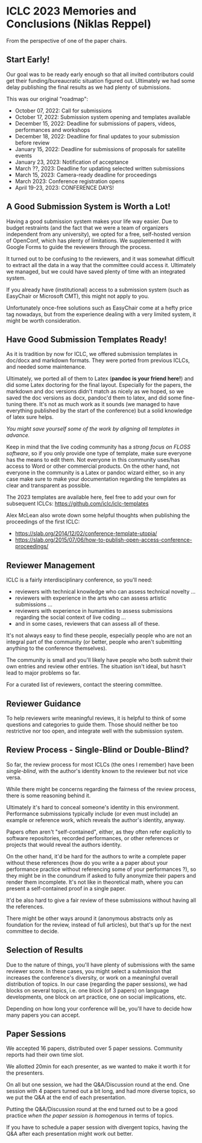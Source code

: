 # ICLC 2023 Memories and Conclusions (Niklas Reppel)

From the perspective of one of the paper chairs.

## Start Early!

Our goal was to be ready early enough so that all invited contributors could get their
funding/bureaucratic situation figured out. Ultimately we had some delay publishing the 
final results as we had plenty of submissions.

This was our original "roadmap":

* October 07, 2022: Call for submissions
* October 17, 2022: Submission system opening and templates available
* December 15, 2022: Deadline for submissions of papers, videos, performances and workshops
* December 18, 2022: Deadline for final updates to your submission before review 
* January 15, 2022: Deadline for submissions of proposals for satellite events
* January 23, 2023: Notification of acceptance
* March ??, 2023: Deadline for updating selected written submissions
* March 15, 2023: Camera-ready deadline for proceedings
* March 2023: Conference registration opens
* April 19-23, 2023: CONFERENCE DAYS!

## A Good Submission System is Worth a Lot!

Having a good submission system makes your life way easier. Due to budget restraints (and
the fact that we were a team of organizers independent from any university),
we opted for a free, self-hosted version of OpenConf, which has plenty of limitations.
We supplemented it with Google Forms to guide the reviewers through the process. 

It turned out to be confusing to the reviewers, and it was somewhat difficult to extract
all the data in a way that the committee could access it. Ultimately we managed, but 
we could have saved plenty of time with an integrated system.

If you already have (institutional) access to a submission system (such as EasyChair or Microsoft CMT), 
this might not apply to you. 

Unfortunately once-free solutions such as EasyChair come at a hefty price tag nowadays, but from 
the experience dealing with a very limited system, it might be worth consideration.

## Have Good Submission Templates Ready!

As it is tradition by now for ICLC, we offered submission templates in doc/docx and markdown formats. 
They were ported from previous ICLCs, and needed some maintenance.

Ultimately, we ported all of them to Latex (**pandoc is your friend here!**) and did some 
Latex doctoring for the final layout. Especially for the papers, the markdown and doc versions
didn't match as nicely as we hoped, so we saved the doc versions as docx, pandoc'd them to latex, and 
did some fine-tuning there. It's not as much work as it sounds (we managed to have everything published
by the start of the conference) but a solid knowledge of latex sure helps.

*You might save yourself some of the work by aligning all templates in advance.*

Keep in mind that the live coding community has a *strong focus on FLOSS software*, so if you
only provide one type of template, make sure everyone has the means to edit them. Not everyone
in this community uses/has access to Word or other commercial products. On the other hand, not everyone in the community is a Latex or pandoc 
wizard either, so in any case make sure to make your documentation regarding the templates as clear and transparent as possible.

The 2023 templates are available here, feel free to add your own for subsequent ICLCs: 
https://github.com/iclc/iclc-templates

Alex McLean also wrote down some helpful thoughts when publishing the proceedings of the first ICLC:

* https://slab.org/2014/12/02/conference-template-utopia/
* https://slab.org/2015/07/06/how-to-publish-open-access-conference-proceedings/

## Reviewer Management

ICLC is a fairly interdisciplinary conference, so you'll need:

* reviewers with technical knowledge who can assess technical novelty ...
* reviewers with experience in the arts who can assess artistic submissions ...
* reviewers with experience in humanities to assess submissions regarding the social context of live coding ...
* and in some cases, reviewers that can assess all of these.

It's not always easy to find these people, especially people who are not an integral part
of the community (or better, people who aren't submitting anything to the conference themselves).

The community is small and you'll likely have people who both submit their own entries and
review other entries. The situation isn't ideal, but hasn't lead to major problems 
so far.

For a curated list of reviewers, contact the steering committee.

## Reviewer Guidance

To help reviewers write meaningful reviews, it is helpful to think of some questions and categories to guide them.
Those should neither be too restrictive nor too open, and integrate well with the submission system.

## Review Process - Single-Blind or Double-Blind?

So far, the review process for most ICLCs (the ones I remember) have been *single-blind*, with the author's identity
known to the reviewer but not vice versa.

While there might be concerns regarding the fairness of the review process, there is some reasoning behind it.

Ultimately it's hard to conceal someone's identity in this environment. Performance submissions typically include
(or even must include) an example or reference work, which reveals the author's identity, anyway.

Papers often aren't "self-contained", either, as they often refer explicitly to software repositories, recorded performances,
or other references or projects that would reveal the authors identity.

On the other hand, it'd be hard for the authors to write a complete paper without these references (how do you write a
a paper about your performance practice without referencing some of your performances ?), so they might
be in the conundrum if asked to fully anonymize their papers and render them incomplete. It's not like in theoretical math, where you can present
a self-contained proof in a single paper.

It'd be also hard to give a fair review of these submissions without having all the references.

There might be other ways around it (anonymous abstracts only as foundation for the review, instead of full articles), but that's up
for the next committee to decide.


## Selection of Results 

Due to the nature of things, you'll have plenty of submissions with the same reviewer score. In these cases, you might
select a submission that increases the conference's diversity, or work on a meaningful overall distribution of topics.
In our case (regarding the paper sessions), we had blocks on several topics, i.e. one block (of 3 papers) on language developments, 
one block on art practice, one on social implications, etc.

Depending on how long your conference will be, you'll have to decide how many papers you can accept. 

## Paper Sessions

We accepted 16 papers, distributed over 5 paper sessions. Community reports had their own time slot.

We allotted 20min for each presenter, as we wanted to make it worth it for the presenters.

On all but one session, we had the Q&A/Discussion round at the end. One session with 4 papers turned out a bit long, and had more diverse
topics, so we put the Q&A at the end of each presentation.

Putting the Q&A/Discussion round at the end turned out to be a good practice *when the paper session is homogenous* in terms of topics.

If you have to schedule a paper session with divergent topics, having the Q&A after each presentation might work out better.


